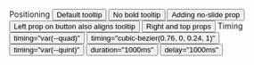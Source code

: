 <Anno>Positioning</Anno>
<Button-Group grid>
    <Button block tooltip="Default">Default tooltip</Button>
    <Button block no-bold tooltip="Default">No bold tooltip</Button>
    <Button block tooltip="Only opacity transition" no-slide
        >Adding no-slide prop</Button
    >
</Button-Group>
<Button-Group grid>
    <Button block left tooltip="Aligned to left"
        >Left prop on button also aligns tooltip</Button
    >
    <Button block right tooltip="Adding the top prop" top
        >Right and top props</Button
    >
</Button-Group>
<Divider />
<Anno>Timing</Anno>
<Button-Group grid>
    <Button block left
        tooltip="cubic-bezier(0.48, 0.04, 0.52, 0.96)"
        timing="var(--quad)"
        >timing="var(--quad)"</Button
    >
    <Button block
        tooltip="cubic-bezier(0.76, 0, 0.24, 1)"
        timing="cubic-bezier(0.76, 0, 0.24, 1)"
        >timing="cubic-bezier(0.76, 0, 0.24, 1)"</Button
    >
    <Button block right
        tooltip="cubic-bezier(0.84, 0, 0.16, 1)"
        timing="var(--quint)"
        >timing="var(--quint)"</Button
    >
  </Button-Group>
  <Button-Group grid>
    <Button block left
        tooltip="I'm slow to animate"
        duration="1000ms"
        >duration="1000ms"</Button
    >
    <Button block 
        tooltip="I'm slow to respond" 
        delay="1000ms"
        >delay="1000ms"</Button
    >
</Button-Group>